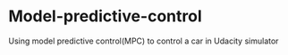 # Model-predictive-control
Using model predictive control(MPC) to control a car in Udacity simulator
